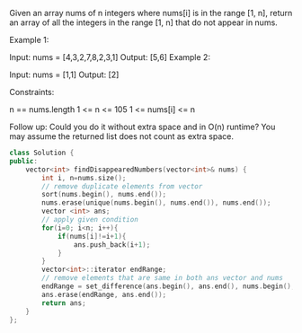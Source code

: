 Given an array nums of n integers where nums[i] is in the range [1, n], return an array of all the integers in the range [1, n] that do not appear in nums.

 

Example 1:

Input: nums = [4,3,2,7,8,2,3,1]
Output: [5,6]
Example 2:

Input: nums = [1,1]
Output: [2]
 

Constraints:

n == nums.length
1 <= n <= 105
1 <= nums[i] <= n
 

Follow up: Could you do it without extra space and in O(n) runtime? You may assume the returned list does not count as extra space.


```cpp
class Solution {
public:
    vector<int> findDisappearedNumbers(vector<int>& nums) {
        int i, n=nums.size();
        // remove duplicate elements from vector
        sort(nums.begin(), nums.end());
        nums.erase(unique(nums.begin(), nums.end()), nums.end());
        vector <int> ans;
        // apply given condition
        for(i=0; i<n; i++){
            if(nums[i]!=i+1){
                ans.push_back(i+1);
            }
        }
        vector<int>::iterator endRange;
        // remove elements that are same in both ans vector and nums
        endRange = set_difference(ans.begin(), ans.end(), nums.begin(), nums.end(), ans.begin());
        ans.erase(endRange, ans.end());
        return ans;
    }
};
```
